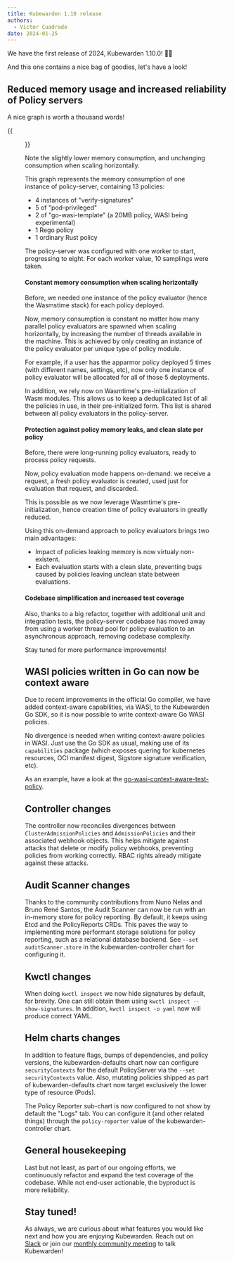 ```yaml
---
title: Kubewarden 1.10 release
authors:
  - Víctor Cuadrado
date: 2024-01-25
---
```


We have the first release of 2024, Kubewarden 1.10.0! 🎉🥳

And this one contains a nice bag of goodies, let's have a look!

## Reduced memory usage and increased reliability of Policy servers

A nice graph is worth a thousand words!

{{<figure src="/images/policy-server-optimization-1.10.png" alt="graph of the policy-server memory optimization"  >}}

Note the slightly lower memory consumption, and unchanging consumption when
scaling horizontally.

This graph represents the memory consumption of one instance of policy-server,
containing 13 policies:

- 4 instances of "verify-signatures"
- 5 of "pod-privileged"
- 2 of "go-wasi-template" (a 20MB policy, WASI being experimental)
- 1 Rego policy
- 1 ordinary Rust policy

The policy-server was configured with one worker to start, progressing to eight. For each worker
value, 10 samplings were taken.

#### Constant memory consumption when scaling horizontally

Before, we needed one instance of the policy evaluator (hence the Wasmstime stack)
for each policy deployed.

Now, memory consumption is constant no matter how many parallel policy
evaluators are spawned when scaling horizontally, by increasing the number of
threads available in the machine. This is achieved by only creating an instance
of the policy evaluator per unique type of policy module.

For example, if a user has the apparmor policy deployed 5 times (with different
names, settings, etc), now only one instance of policy evaluator will be
allocated for all of those 5 deployments.

In addition, we rely now on Wasmtime's pre-initialization of Wasm modules. This
allows us to keep a deduplicated list of all the policies in use, in their
pre-initialized form. This list is shared between all policy evaluators in the
policy-server.

#### Protection against policy memory leaks, and clean slate per policy

Before, there were long-running policy evaluators, ready to process policy requests.

Now, policy evaluation mode happens on-demand: we receive a request, a fresh
policy evaluator is created, used just for evaluation that request, and
discarded.

This is possible as we now leverage Wasmtime's pre-initialization, hence
creation time of policy evaluators in greatly reduced.

Using this on-demand approach to policy evaluators brings two main advantages:

- Impact of policies leaking memory is now virtualy non-existent.
- Each evaluation starts with a clean slate, preventing bugs caused by policies
  leaving unclean state between evaluations.

#### Codebase simplification and increased test coverage

Also, thanks to a big refactor, together with additional unit and integration
tests, the policy-server codebase has moved away from using a worker thread
pool for policy evaluation to an asynchronous approach, removing codebase complexity.

Stay tuned for more performance improvements!

## WASI policies written in Go can now be context aware

Due to recent improvements in the official Go compiler, we have added
context-aware capabilities, via WASI, to the Kubewarden Go SDK, so it is
now possible to write context-aware Go WASI policies.

No divergence is needed when writing context-aware policies in WASI. Just use the Go SDK as usual,
making use of its `capabilities` package (which exposes quering for kubernetes
resources, OCI manifest digest, Sigstore signature verification, etc).

As an example, have a look at the
[go-wasi-context-aware-test-policy](https://github.com/kubewarden/go-wasi-context-aware-test-policy).

## Controller changes

The controller now reconciles divergences between `ClusterAdmissionPolicies`
and `AdmissionPolicies` and their associated webhook objects. This helps mitigate
against attacks that delete or modify policy webhooks, preventing policies from working correctly. RBAC rights already mitigate against these attacks.

## Audit Scanner changes

Thanks to the community contributions from Nuno Nelas and Bruno René Santos, the
Audit Scanner can now be run with an in-memory store
for policy reporting. By default, it keeps using Etcd and the PolicyReports CRDs.
This paves the way to implementing more performant storage solutions for policy
reporting, such as a relational database backend.
See `--set auditScanner.store` in the kubewarden-controller chart for
configuring it.

## Kwctl changes

When doing `kwctl inspect` we now hide signatures by default, for brevity. One
can still obtain them using `kwctl inspect --show-signatures`. In addition,
`kwctl inspect -o yaml` now will produce correct YAML.

## Helm charts changes

In addition to feature flags, bumps of dependencies, and policy versions, the
kubewarden-defaults chart now can configure `securityContexts`
for the default PolicyServer via the `--set securityContexts` value.
Also, mutating policies shipped as part of kubewarden-defaults chart now target
exclusively the lower type of resource (Pods).

The Policy Reporter sub-chart is now configured to not show by default the
"Logs" tab. You can configure it (and other related things) through the
`policy-reporter` value of the kubewarden-controller chart.

## General housekeeping

Last but not least, as part of our ongoing efforts, we continuously refactor
and expand the test coverage of the codebase. While not end-user actionable,
the byproduct is more reliability.

## Stay tuned!

As always, we are curious about what features you would like next and how you are
enjoying Kubewarden. Reach out on [Slack](https://kubernetes.slack.com/?redir=%2Fmessages%2Fkubewarden)
or join our [monthly community meeting](https://teamup.com/ks2bj74dvw132mhjtj?view=a&showProfileAndInfo=0&showSidepanel=1&disableSidepanel=1&showMenu=1&showAgendaHeader=1&showAgendaDetails=0&showYearViewHeader=1)
to talk Kubewarden!
